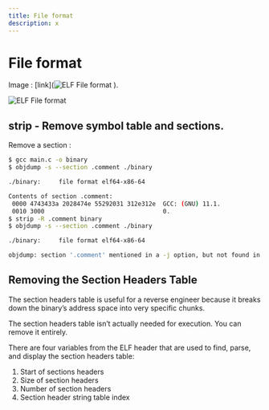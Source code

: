 ```yaml
---
title: File format
description: x
---
```


# File format

Image : [link](![ELF File format](https://upload.wikimedia.org/wikipedia/commons/e/e4/ELF_Executable_and_Linkable_Format_diagram_by_Ange_Albertini.png)
).

![ELF File format](https://upload.wikimedia.org/wikipedia/commons/e/e4/ELF_Executable_and_Linkable_Format_diagram_by_Ange_Albertini.png)

## strip - Remove symbol table and sections.

Remove a section :

```bash
$ gcc main.c -o binary
$ objdump -s --section .comment ./binary

./binary:     file format elf64-x86-64

Contents of section .comment:
 0000 4743433a 2028474e 55292031 312e312e  GCC: (GNU) 11.1.
 0010 3000                                 0.
$ strip -R .comment binary
$ objdump -s --section .comment ./binary

./binary:     file format elf64-x86-64

objdump: section '.comment' mentioned in a -j option, but not found in any input file
```

## Removing the Section Headers Table

The section headers table is useful for a reverse engineer because it breaks down the binary’s address space into very specific chunks.

The section headers table isn’t actually needed for execution. You can remove it entirely.

There are four variables from the ELF header that are used to find, parse, and display the section headers table:

1. Start of sections headers
2. Size of section headers
3. Number of section headers
4. Section header string table index